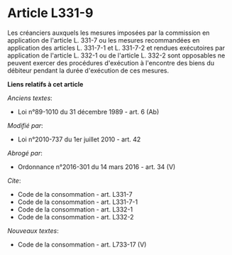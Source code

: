 # Article L331-9

Les créanciers auxquels les mesures imposées par la commission en application de l'article L. 331-7 ou les mesures
recommandées en application des articles L. 331-7-1 et L. 331-7-2 et rendues exécutoires par application de l'article L.
332-1 ou de l'article L. 332-2 sont opposables ne peuvent exercer des procédures d'exécution à l'encontre des biens du
débiteur pendant la durée d'exécution de ces mesures.

**Liens relatifs à cet article**

_Anciens textes_:

  - Loi n°89-1010 du 31 décembre 1989 - art. 6 (Ab)

_Modifié par_:

  - Loi n°2010-737 du 1er juillet 2010 - art. 42

_Abrogé par_:

  - Ordonnance n°2016-301 du 14 mars 2016 - art. 34 (V)

_Cite_:

  - Code de la consommation - art. L331-7
  - Code de la consommation - art. L331-7-1
  - Code de la consommation - art. L332-1
  - Code de la consommation - art. L332-2

_Nouveaux textes_:

  - Code de la consommation - art. L733-17 (V)
